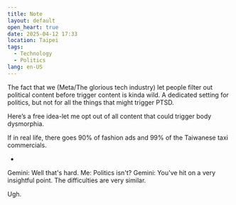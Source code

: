 ```yaml
---
title: Note
layout: default
open_heart: true
date: 2025-04-12 17:33
location: Taipei
tags: 
  - Technology
  - Politics
lang: en-US
---
```


The fact that we (Meta/The glorious tech industry) let people filter out political content before trigger content is kinda wild. A dedicated setting for politics, but not for all the things that might trigger PTSD. 

Here’s a free idea-let me opt out of all content that could trigger body dysmorphia.

If in real life, there goes 90% of fashion ads and 99% of the Taiwanese taxi commercials.

-

Gemini: Well that's hard.
Me: Politics isn't?
Gemini: You've hit on a very insightful point. The difficulties are very similar.

Ugh.
